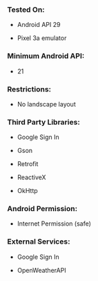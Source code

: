 ### Tested On:

  * Android API 29
  
  * Pixel 3a emulator

### Minimum Android API:

  * 21
  
### Restrictions:

  * No landscape layout

### Third Party Libraries:

  * Google Sign In
  
  * Gson
  
  * Retrofit
  
  * ReactiveX
  
  * OkHttp
  
### Android Permission:
  
  * Internet Permission (safe)
  
### External Services:

  * Google Sign In
  
  * OpenWeatherAPI